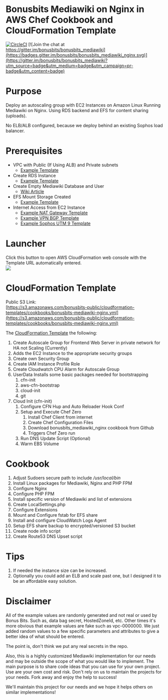 # Bonusbits Mediawiki on Nginx in AWS Chef Cookbook and CloudFormation Template
[![CircleCI](https://circleci.com/gh/bonusbits/bonusbits_mediawiki_nginx.svg?style=shield)](https://circleci.com/gh/bonusbits/bonusbits_mediawiki_nginx)
[![Join the chat at https://gitter.im/bonusbits/bonusbits_mediawiki](https://badges.gitter.im/bonusbits/bonusbits_mediawiki_nginx.svg)](https://gitter.im/bonusbits/bonusbits_mediawiki?utm_source=badge&utm_medium=badge&utm_campaign=pr-badge&utm_content=badge)

# Purpose
Deploy an autoscaling group with EC2 Instances on Amazon Linux Running Mediawiki on Nginx. Using RDS backend and EFS for content sharing (uploads). 

No ELB/ALB configured, because we deploy behind an existing Sophos load balancer.

# Prerequisites
* VPC with Public (If Using ALB) and Private subnets
    * [Example Template](https://github.com/bonusbits/cloudformation_templates/blob/master/infrastructure/vpc.yml)
* Create RDS Instance 
    * [Example Template](https://github.com/bonusbits/cloudformation_templates/tree/master/database)
* Create Empty Mediawiki Database and User
    * [Wiki Article](https://www.bonusbits.com/wiki/Reference:Secure_Mediawiki_Nginx_Configuration)
* EFS Mount Storage Created
    * [Example Template](https://github.com/bonusbits/cloudformation_templates/blob/master/storage/efs.yml)
* Internet Access from EC2 Instance
    * [Example NAT Gateway Template](https://github.com/bonusbits/cloudformation_templates/blob/master/infrastructure/nat-gateway.yml)
    * [Example VPN BGP Template](https://github.com/bonusbits/cloudformation_templates/blob/master/infrastructure/vpn-bgp.yml)
    * [Example Sophos UTM 9 Template](https://github.com/bonusbits/cloudformation_templates/blob/master/infrastructure/utm9.yml)


# Launcher
Click this button to open AWS CloudFormation web console with the Template URL automatically entered.<br>
[![](https://s3.amazonaws.com/cloudformation-examples/cloudformation-launch-stack.png)](https://console.aws.amazon.com/cloudformation/home?#/stacks/new?&templateURL=https://s3.amazonaws.com/bonusbits-public/cloudformation-templates/cookbooks/bonusbits-mediawiki-nginx.yml)


# CloudFormation Template
Public S3 Link:<br> 
[https://s3.amazonaws.com/bonusbits-public/cloudformation-templates/cookbooks/bonusbits-mediawiki-nginx.yml](https://s3.amazonaws.com/bonusbits-public/cloudformation-templates/cookbooks/bonusbits-mediawiki-nginx.yml)

The [CloudFormation Template](https://github.com/bonusbits/bonusbits_mediawiki_nginx/blob/master/cloudformation/bonusbits-mediawiki-nginx.yml)  the following:

1. Create Autoscale Group for Frontend Web Server in private network for HA not Scaling (Currently)
2. Adds the EC2 Instance to the appropriate security groups
3. Create own Security Group
4. Create IAM Instance Profile Role
5. Create Cloudwatch CPU Alarm for Autoscale Group
6. UserData
    Installs some basic packages needed for bootstrapping
    1. cfn-init
    2. aws-cfn-bootstrap
    3. cloud-init
    4. git
7. Cloud Init (cfn-init)
    1. Configure CFN Hup and Auto Reloader Hook Conf
    2. Setup and Execute Chef Zero
        1. Install Chef Client from internet
        2. Create Chef Configuration Files
        3. Download bonusbits_mediawiki_nginx cookbook from Github
        4. Triggers Chef Zero run
    3. Run DNS Update Script (Optional)
    4. Warm EBS Volume  

# Cookbook
1. Adjust Sudoers secure path to include */usr/local/bin*
2. Install Linux packages for Mediawiki, Nginx and PHP FPM
1. Configure Nginx
4. Configure PHP FPM
5. Install specific version of Mediawiki and list of extensions
6. Create LocalSettings.php
7. Configure Extensions
8. Mount and Configure fstab for EFS share
9. Install and configure CloudWatch Logs Agent
10. Setup EFS share backup to encrypted/versioned S3 bucket
11. Create node info script
12. Create Route53 DNS Upset script

# Tips
1. If needed the instance size can be increased.
2. Optionally you could add an ELB and scale past one, but I designed it to be an affordable easy solution. 

# Disclaimer
All of the example values are randomly generated and not real or used by Bonus Bits. 
Such as, data bag secret, HostedZoneId, etc. 
Other times it's more obvious that example values are fake such as vpc-0000000. 
We just added random values to a few specific parameters and attributes to give a better idea of what should be entered.

The point is, don't think we put any real secrets in the repo.

Also, this is a highly customized Mediawiki implementation for our needs and may be outside the scope of what you would like to implement. 
The main purpose is to share code ideas that you can use for your own project. Use are your own cost and risk. 
Don't rely on us to maintain the projects for your needs. Fork away and enjoy the help to success! 

We'll maintain this project for our needs and we hope it helps others on similar implementations!
